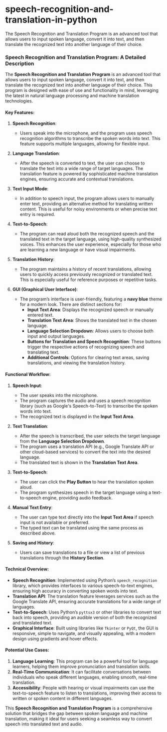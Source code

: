 # speech-recognition-and-translation-in-python
The Speech Recognition and Translation Program is an advanced tool that allows users to input spoken language, convert it into text, and then translate the recognized text into another language of their choice.
### Speech Recognition and Translation Program: A Detailed Description

The **Speech Recognition and Translation Program** is an advanced tool that allows users to input spoken language, convert it into text, and then translate the recognized text into another language of their choice. This program is designed with ease of use and functionality in mind, leveraging the latest in natural language processing and machine translation technologies.

#### Key Features:
1. **Speech Recognition**: 
   - Users speak into the microphone, and the program uses speech recognition algorithms to transcribe the spoken words into text. This feature supports multiple languages, allowing for flexible input.

2. **Language Translation**: 
   - After the speech is converted to text, the user can choose to translate the text into a wide range of target languages. The translation feature is powered by sophisticated machine translation engines, ensuring accurate and contextual translations.

3. **Text Input Mode**:
   - In addition to speech input, the program allows users to manually enter text, providing an alternative method for translating written content. This is useful for noisy environments or when precise text entry is required.

4. **Text-to-Speech**: 
   - The program can read aloud both the recognized speech and the translated text in the target language, using high-quality synthesized voices. This enhances the user experience, especially for those who are learning a new language or have visual impairments.

5. **Translation History**:
   - The program maintains a history of recent translations, allowing users to quickly access previously recognized or translated text. This is especially useful for reference purposes or repetitive tasks.

6. **GUI (Graphical User Interface)**:
   - The program’s interface is user-friendly, featuring a **navy blue** theme for a modern look. There are distinct sections for:
     - **Input Text Area**: Displays the recognized speech or manually entered text.
     - **Translation Text Area**: Shows the translated text in the chosen language.
     - **Language Selection Dropdown**: Allows users to choose both input and output languages.
     - **Buttons for Translation and Speech Recognition**: These buttons trigger the respective actions of recognizing speech and translating text.
     - **Additional Controls**: Options for clearing text areas, saving translations, and viewing the translation history.

#### Functional Workflow:
1. **Speech Input**:
   - The user speaks into the microphone.
   - The program captures the audio and uses a speech recognition library (such as Google's Speech-to-Text) to transcribe the spoken words into text.
   - The recognized text is displayed in the **Input Text Area**.

2. **Text Translation**:
   - After the speech is transcribed, the user selects the target language from the **Language Selection Dropdown**.
   - The program uses a translation API (e.g., Google Translate API or other cloud-based services) to convert the text into the desired language.
   - The translated text is shown in the **Translation Text Area**.

3. **Text-to-Speech**:
   - The user can click the **Play Button** to hear the translation spoken aloud.
   - The program synthesizes speech in the target language using a text-to-speech engine, providing audio feedback.

4. **Manual Text Entry**:
   - The user can type text directly into the **Input Text Area** if speech input is not available or preferred.
   - The typed text can be translated using the same process as described above.

5. **Saving and History**:
   - Users can save translations to a file or view a list of previous translations through the **History Section**.

#### Technical Overview:
- **Speech Recognition**: Implemented using Python’s `speech_recognition` library, which provides interfaces to various speech-to-text engines, ensuring high accuracy in converting spoken words into text.
- **Translation API**: The translation feature leverages services such as the Google Translate API, ensuring accurate translations for a wide range of languages.
- **Text-to-Speech**: Uses Python’s `pyttsx3` or other libraries to convert text back into speech, providing an audible version of both the recognized and translated text.
- **Graphical Interface**: Built using libraries like `Tkinter` or `PyQt`, the GUI is responsive, simple to navigate, and visually appealing, with a modern design using gradients and hover effects.

#### Potential Use Cases:
1. **Language Learning**: This program can be a powerful tool for language learners, helping them improve pronunciation and translation skills.
2. **Real-Time Communication**: It can facilitate conversations between individuals who speak different languages, enabling smooth, real-time translation.
3. **Accessibility**: People with hearing or visual impairments can use the text-to-speech feature to listen to translations, improving their access to written or spoken content in different languages.

This **Speech Recognition and Translation Program** is a comprehensive solution that bridges the gap between spoken language and machine translation, making it ideal for users seeking a seamless way to convert speech into translated text and audio.
